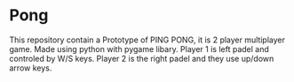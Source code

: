 # Pong
This repository contain a Prototype of PING PONG, it is 2 player multiplayer game. Made using python with pygame libary. Player 1 is left padel and controled by W/S keys. Player 2 is the right padel and they use up/down arrow keys.
